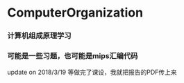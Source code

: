 # ComputerOrganization
### 计算机组成原理学习
### 可能是一些习题，也可能是mips汇编代码
update on 2018/3/19
等做完了课设，我就把报告的PDF传上来
